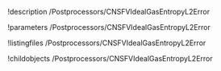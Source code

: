 !description /Postprocessors/CNSFVIdealGasEntropyL2Error

!parameters /Postprocessors/CNSFVIdealGasEntropyL2Error

!listingfiles /Postprocessors/CNSFVIdealGasEntropyL2Error

!childobjects /Postprocessors/CNSFVIdealGasEntropyL2Error
